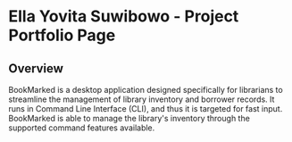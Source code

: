 # Ella Yovita Suwibowo - Project Portfolio Page

## Overview
BookMarked is a desktop application designed specifically for librarians to streamline
the management of library inventory and borrower records. It runs in Command Line Interface (CLI), 
and thus it is targeted for fast input. BookMarked is able to manage the library's inventory
through the supported command features available.

